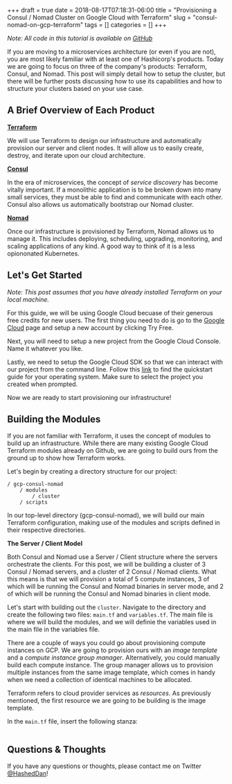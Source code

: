 +++ 
draft = true
date = 2018-08-17T07:18:31-06:00
title = "Provisioning a Consul / Nomad Cluster on Google Cloud with Terraform"
slug = "consul-nomad-on-gcp-terraform" 
tags = []
categories = []
+++

*Note: All code in this tutorial is available on [GitHub]()*

If you are moving to a microservices architecture (or even if you are not), you are most likely familiar with at least one of Hashicorp's products. Today we are going to focus on three of the company's products: Terraform, Consul, and Nomad. This post will simply detail how to setup the cluster, but there will be further posts discussing how to use its capabilities and how to structure your clusters based on your use case.

## A Brief Overview of Each Product

[**Terraform**](https://www.terraform.io/)

We will use Terraform to design our infrastructure and automatically provision our server and client nodes. It will allow us to easily create, destroy, and iterate upon our cloud architecture.

[**Consul**](https://www.consul.io/)

In the era of microservices, the concept of *service discovery* has become vitally important. If a monolithic application is to be broken down into many small services, they must be able to find and communicate with each other. Consul also allows us automatically bootstrap our Nomad cluster.

[**Nomad**](https://www.nomadproject.io/)

Once our infrastructure is provisioned by Terraform, Nomad allows us to manage it. This includes deploying, scheduling, upgrading, monitoring, and scaling applications of any kind. A good way to think of it is a less opiononated Kubernetes.

## Let's Get Started

*Note: This post assumes that you have already installed Terraform on your local machine.*

For this guide, we will be using Google Cloud becuase of their generous free credits for new users. The first thing you need to do is go to the [Google Cloud](https://cloud.google.com/) page and setup a new account by clicking Try Free.

Next, you will need to setup a new project from the Google Cloud Console. Name it whatever you like.

Lastly, we need to setup the Google Cloud SDK so that we can interact with our project from the command line. Follow this [link](https://cloud.google.com/sdk/docs/quickstarts) to find the quickstart guide for your operating system. Make sure to select the project you created when prompted.

Now we are ready to start provisioning our infrastructure!

## Building the Modules

If you are not familiar with Terraform, it uses the concept of modules to build up an infrastructure. While there are many existing Google Cloud Terraform modules already on Github, we are going to build ours from the ground up to show how Terraform works.

Let's begin by creating a directory structure for our project:

```
/ gcp-consul-nomad
    / modules
        / cluster
    / scripts
```

In our top-level directory (gcp-consul-nomad), we will build our main Terraform configuration, making use of the modules and scripts defined in their respective directories.

**The Server / Client Model**

Both Consul and Nomad use a Server / Client structure where the servers orchestrate the clients. For this post, we will be building a cluster of 3 Consul / Nomad servers, and a cluster of 2 Consul / Nomad clients. What this means is that we will provision a total of 5 compute instances, 3 of which will be running the Consul and Nomad binaries in server mode, and 2 of which will be running the Consul and Nomad binaries in client mode.

Let's start with building out the ```cluster```. Navigate to the directory and create the following two files: ```main.tf``` and ```variables.tf```. The main file is where we will build the modules, and we will definie the variables used in the main file in the variables file.

There are a couple of ways you could go about provisioning compute instances on GCP. We are going to provision ours with an *image template* and a *compute instance group manager*. Alternatively, you could manually build each compute instance. The group manager allows us to provision multiple instances from the same image template, which comes in handy when we need a collection of identical machines to be allocated.

Terraform refers to cloud provider services as *resources*. As previously mentioned, the first resource we are going to be building is the image template.

In the ```main.tf``` file, insert the following stanza:
```

```

## Questions & Thoughts

If you have any questions or thoughts, please contact me on Twitter [@HashedDan](https://twitter.com/HashedDan)!